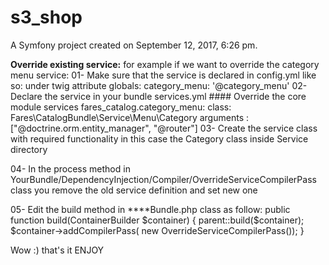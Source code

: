 s3_shop
=======

A Symfony project created on September 12, 2017, 6:26 pm.

**Override existing service:**
for example if we want to override the category menu service:
01- Make sure that the service is declared in config.yml like so:
    under twig attribute
    globals:
        category_menu: '@category_menu' 
02- Declare the service in your bundle services.yml
    #### Override the core module services
    fares_catalog.category_menu:
        class: Fares\CatalogBundle\Service\Menu\Category
        arguments : ["@doctrine.orm.entity_manager", "@router"]
03- Create the service class with required functionality
in this case the Category class inside Service directory

04- In the process method in YourBundle/DependencyInjection/Compiler/OverrideServiceCompilerPass class
you remove the old service definition and set new one

05- Edit the build method in ****Bundle.php class  as follow:
    public function build(ContainerBuilder $container)
    {
        parent::build($container);
        $container->addCompilerPass( new OverrideServiceCompilerPass());
    }

Wow :) that's it 
ENJOY   
